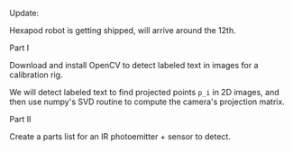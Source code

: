 Update:

Hexapod robot is getting shipped, will arrive around the 12th.

Part I

Download and install OpenCV to detect labeled text in images for a calibration rig.

We will detect labeled text to find projected points `p_i` in 2D images, and then
use numpy's SVD routine to compute the camera's projection matrix.

Part II

Create a parts list for an IR photoemitter + sensor to detect.

